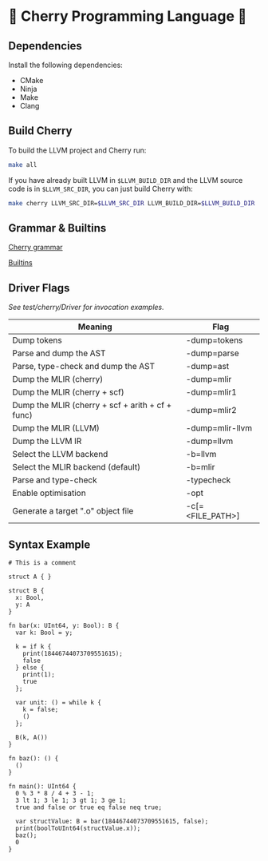 # 🍒 Cherry Programming Language 🍒
## Dependencies
Install the following dependencies:
- CMake
- Ninja
- Make
- Clang

## Build Cherry
To build the LLVM project and Cherry run:
```sh
make all
```

If you have already built LLVM in `$LLVM_BUILD_DIR` and the LLVM source code is in `$LLVM_SRC_DIR`,
you can just build Cherry with:
```sh
make cherry LLVM_SRC_DIR=$LLVM_SRC_DIR LLVM_BUILD_DIR=$LLVM_BUILD_DIR
```
## Grammar & Builtins
[Cherry grammar](/docs/Grammar.md)

[Builtins](/docs/Builtins.md)

## Driver Flags
*See test/cherry/Driver for invocation examples.*

Meaning                                           |  Flag
|-------------------------------------------------|-------------------|
Dump tokens                                       | -dump=tokens
Parse and dump the AST                            | -dump=parse
Parse, type-check and dump the AST                | -dump=ast
Dump the MLIR (cherry)                            | -dump=mlir
Dump the MLIR (cherry + scf)                      | -dump=mlir1
Dump the MLIR (cherry + scf + arith + cf + func)  | -dump=mlir2
Dump the MLIR (LLVM)                              | -dump=mlir-llvm
Dump the LLVM IR                                  | -dump=llvm
Select the LLVM backend                           | -b=llvm
Select the MLIR backend (default)                 | -b=mlir
Parse and type-check                              | -typecheck
Enable optimisation                               | -opt
Generate a target ".o" object file                | -c[=\<FILE_PATH>]  

## Syntax Example 
```
# This is a comment

struct A { }

struct B {
  x: Bool,
  y: A
}

fn bar(x: UInt64, y: Bool): B {
  var k: Bool = y;
  
  k = if k {
    print(18446744073709551615);
    false
  } else {
    print(1);
    true
  };

  var unit: () = while k {
  	k = false;
  	()
  };

  B(k, A())
}

fn baz(): () {
  ()
}

fn main(): UInt64 {
  0 % 3 * 8 / 4 + 3 - 1;
  3 lt 1; 3 le 1; 3 gt 1; 3 ge 1;
  true and false or true eq false neq true;

  var structValue: B = bar(18446744073709551615, false);
  print(boolToUInt64(structValue.x));
  baz();
  0
}
```
